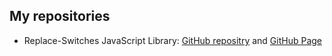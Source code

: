 ## My repositories

- Replace-Switches JavaScript Library: 
  [GitHub repositry](https://github.com/ZhenyaKh/replace-switches) and 
  [GitHub Page](https://zhenyakh.github.io/replace-switches/)
